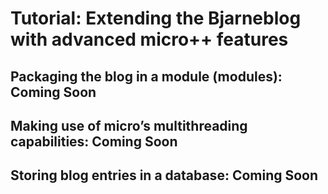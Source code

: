 # Tutorial: Extending the Bjarneblog with advanced micro++ features

## Packaging the blog in a module (modules): Coming Soon

## Making use of micro’s multithreading capabilities: Coming Soon

## Storing blog entries in a database: Coming Soon
